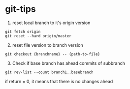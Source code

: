 # git-tips

1. reset local branch to it's origin version
```
git fetch origin
git reset --hard origin/master
```

2. reset file version to branch version

```
git checkout {branchname} -- {path-to-file}
```

3. Check if base branch has ahead commits of subbranch

```
git rev-list --count branch1..basebranch
```

if return = 0, it means that there is no changes ahead
